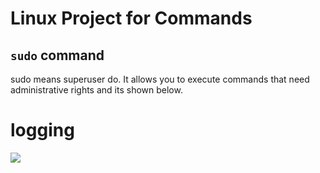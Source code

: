# Linux Project for Commands

## `sudo` command


sudo means superuser do. It allows you to execute commands that need administrative rights and its shown below.

# logging

![](Images%5CScreenshot%202023-12-03%20015901.png)